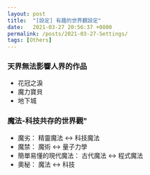 ```yaml
---
layout: post
title:  "[設定] 有趣的世界觀設定"
date:   2021-03-27 20:56:37 +0800
permalink: /posts/2021-03-27-Settings/
tags: [Others]
---
```


### 天界無法影響人界的作品
* 花冠之淚
* 魔力寶貝
* 地下城

### 魔法-科技共存的世界觀"
* 魔劣： 精靈魔法 <-> 科技魔法
* 魔禁： 魔術 <-> 量子力學
* 簡單易懂的現代魔法： 古代魔法 <-> 程式魔法
* 奧秘： 魔法 <-> 科技
